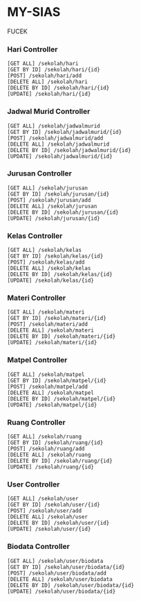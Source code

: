 # MY-SIAS
FUCEK

### Hari Controller
```
[GET ALL] /sekolah/hari
[GET BY ID] /sekolah/hari/{id}
[POST] /sekolah/hari/add
[DELETE ALL] /sekolah/hari
[DELETE BY ID] /sekolah/hari/{id}
[UPDATE] /sekolah/hari/{id}
```

### Jadwal Murid Controller
```
[GET ALL] /sekolah/jadwalmurid
[GET BY ID] /sekolah/jadwalmurid/{id}
[POST] /sekolah/jadwalmurid/add
[DELETE ALL] /sekolah/jadwalmurid
[DELETE BY ID] /sekolah/jadwalmurid/{id}
[UPDATE] /sekolah/jadwalmurid/{id}
```

### Jurusan Controller
```
[GET ALL] /sekolah/jurusan
[GET BY ID] /sekolah/jurusan/{id}
[POST] /sekolah/jurusan/add
[DELETE ALL] /sekolah/jurusan
[DELETE BY ID] /sekolah/jurusan/{id}
[UPDATE] /sekolah/jurusan/{id}
```

### Kelas Controller
```
[GET ALL] /sekolah/kelas
[GET BY ID] /sekolah/kelas/{id}
[POST] /sekolah/kelas/add
[DELETE ALL] /sekolah/kelas
[DELETE BY ID] /sekolah/kelas/{id}
[UPDATE] /sekolah/kelas/{id}
```

### Materi Controller
```
[GET ALL] /sekolah/materi
[GET BY ID] /sekolah/materi/{id}
[POST] /sekolah/materi/add
[DELETE ALL] /sekolah/materi
[DELETE BY ID] /sekolah/materi/{id}
[UPDATE] /sekolah/materi/{id}
```

### Matpel Controller
```
[GET ALL] /sekolah/matpel
[GET BY ID] /sekolah/matpel/{id}
[POST] /sekolah/matpel/add
[DELETE ALL] /sekolah/matpel
[DELETE BY ID] /sekolah/matpel/{id}
[UPDATE] /sekolah/matpel/{id}
```

### Ruang Controller
```
[GET ALL] /sekolah/ruang
[GET BY ID] /sekolah/ruang/{id}
[POST] /sekolah/ruang/add
[DELETE ALL] /sekolah/ruang
[DELETE BY ID] /sekolah/ruang/{id}
[UPDATE] /sekolah/ruang/{id}
```

### User Controller
```
[GET ALL] /sekolah/user
[GET BY ID] /sekolah/user/{id}
[POST] /sekolah/user/add
[DELETE ALL] /sekolah/user
[DELETE BY ID] /sekolah/user/{id}
[UPDATE] /sekolah/user/{id}
```

### Biodata Controller
```
[GET ALL] /sekolah/user/biodata
[GET BY ID] /sekolah/user/biodata/{id}
[POST] /sekolah/user/biodata/add
[DELETE ALL] /sekolah/user/biodata
[DELETE BY ID] /sekolah/user/biodata/{id}
[UPDATE] /sekolah/user/biodata/{id}
```
